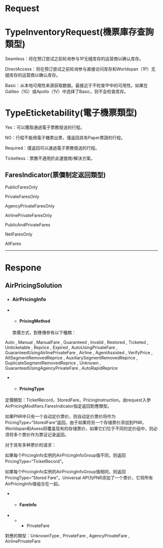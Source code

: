 # Request

# **TypeInventoryRequest\(機票庫存查詢類型\)**

Seamless：将在预订尝试之前轮询参与1P无缝库存的运营商以确认库存。

DirectAccess：将在预订尝试之前轮询参与直接访问库存和Worldspan（1P）无缝库存的运营商以确认库存。

Basic：从本地可用性来源获取数据。最接近于不检查1P中的可用性。如果在Galileo（1G）或Apollo（1V）中选择了Basic，则不会检查库存。

# TypeEticketability\(電子機票類型\)

Yes：可以獲取通過電子票務發送的行程。

NO：行程不能用電子機票出票，僅返回具有Paper票證的行程。

Required：僅返回可以通過電子票務發送的行程。

Ticketless：票務不適用於此運營商/解決方案。

## FaresIndicator\(票價制定返回類型\)

PublicFaresOnly

PrivateFaresOnly

AgencyPrivateFaresOnly

AirlinePrivateFaresOnly

PublicAndPrivateFares

NetFaresOnly

AllFares

---

# Respone

## AirPricingSolution

* ### AirPricingInfo
* * #### PricingMethod

  票價方式，對應傳參有以下種類：

Auto , Manual , ManualFare , Guaranteed , Invalid , Restored , Ticketed , Unticketable , Reprice , Expired ,   AutoUsingPrivateFare , GuaranteedUsingAirlinePrivateFare , Airline , AgentAssisted , VerifyPrice , AltSegmentRemovedReprice , AuxiliarySegmentRemovedReprice , DuplicateSegmentRemovedReprice , Unknown , GuaranteedUsingAgencyPrivateFare , AutoRapidReprice

* * #### PricingType

定價類型：TicketRecord，StoredFare，PricingInstruction。由request入參AirPricingModifiers.FaresIndicator指定返回對應類型。

如果PNR中只有一个自动定价票价，则自动定价票价将作为PricingType=“StoredFare”返回。由于如果将另一个存储票价添加到PNR，Worldspan和Axess将覆盖现有的存储票价，如果它们位于不同的定价组中，则必须将多个票价作为票证记录返回。

对于具有多种票价的请求：

如果每个PricingInfo实例的AirPricingInfoGroup值不同，则返回PricingType=“TicketRecord”。

如果每个PricingInfo实例的AirPricingInfoGroup值相同，则返回PricingType=“Stored Fare”。Universal API为PNR添加了一个票价，它将所有AirPricingInfo值组合在一起。

* * #### FareInfo
* * * PrivateFare

對應的類型：UnknownType , PrivateFare , AgencyPrivateFare , AirlinePrivateFare

